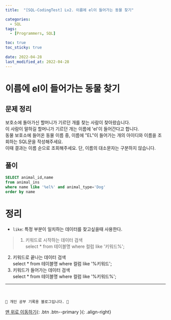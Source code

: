 ```yaml
---
title:  "[SQL-CodingTest] Lv2. 이름에 el이 들어가는 동물 찾기"

categories:
  - SQL
tags:
  - [Programmers, SQL]

toc: true
toc_sticky: true
 
date: 2022-04-28
last_modified_at: 2022-04-28
---
```


# 이름에 el이 들어가는 동물 찾기
## 문제 정리
보호소에 돌아가신 할머니가 기르던 개를 찾는 사람이 찾아왔습니다. <br>
이 사람이 말하길 할머니가 기르던 개는 이름에 'el'이 들어간다고 합니다. <br>
동물 보호소에 들어온 동물 이름 중, 이름에 "EL"이 들어가는 개의 아이디와 이름을 조회하는 SQL문을 작성해주세요. <br>
이때 결과는 이름 순으로 조회해주세요. 단, 이름의 대소문자는 구분하지 않습니다.
## 풀이
```sql
SELECT animal_id,name 
from animal_ins
where name like '%el%' and animal_type='Dog'
order by name
```
# 정리
- `like`: 특정 부분이 일치하는 데이터를 찾고싶을때 사용한다.
>1. 키워드로 시작하는 데이터 검색<br>
select * from 테이블명 where 컬럼 like '키워드%';<br>
2. 키워드로 끝나는 데이터 검색<br>
select * from 테이블명 where 컬럼 like '%키워드';<br>
3. 키워드가 들어가는 데이터 검색<br>
select * from 테이블명 where 컬럼 like '%키워드%';

***
<br>

    💛 개인 공부 기록용 블로그입니다. 👻

[맨 위로 이동하기](#){: .btn .btn--primary }{: .align-right}